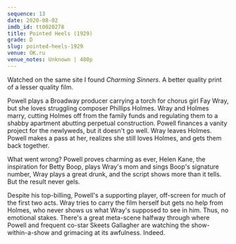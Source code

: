 ```yaml
---
sequence: 13
date: 2020-08-02
imdb_id: tt0020278
title: Pointed Heels (1929)
grade: D
slug: pointed-heels-1929
venue: OK.ru
venue_notes: Unknown | 480p
---
```


Watched on the same site I found <span data-imdb-id="tt0019758">_Charming Sinners_</span>. A better quality print of a lesser quality film.

Powell plays a Broadway producer carrying a torch for chorus girl Fay Wray, but she loves struggling composer Phillips Holmes. Wray and Holmes marry, cutting Holmes off from the family funds and regulating them to a shabby apartment abutting perpetual construction. Powell finances a vanity project for the newlyweds, but it doesn't go well. Wray leaves Holmes. Powell makes a pass at her, realizes she still loves Holmes, and gets them back together.

<!-- end -->

What went wrong? Powell proves charming as ever, Helen Kane, the inspiration for Betty Boop, plays Wray's mom and sings Boop's signature number, Wray plays a great drunk, and the script shows more than it tells. But the result never gels.

Despite his top-billing, Powell's a supporting player, off-screen for much of the first two acts. Wray tries to carry the film herself but gets no help from Holmes, who never shows us what Wray's supposed to see in him. Thus, no emotional stakes. There's a great meta-scene halfway through where Powell and frequent co-star Skeets Gallagher are watching the show-within-a-show and grimacing at its awfulness. Indeed.
